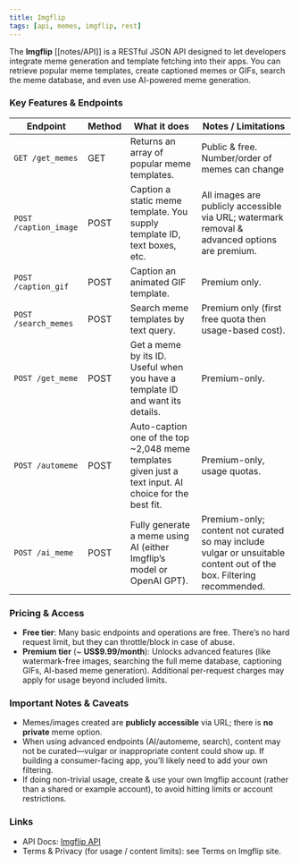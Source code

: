 ```yaml
---
title: Imgflip
tags: [api, memes, imgflip, rest]
---
```

The **Imgflip** [[notes/API]] is a RESTful JSON API designed to let developers integrate meme generation and template fetching into their apps. You can retrieve popular meme templates, create captioned memes or GIFs, search the meme database, and even use AI-powered meme generation.

### Key Features & Endpoints
| Endpoint              | Method | What it does                                                                                                           | Notes / Limitations                                                                                                                 |
| --------------------- | ------ | ---------------------------------------------------------------------------------------------------------------------- | ----------------------------------------------------------------------------------------------------------------------------------- |
| `GET /get_memes`      | GET    | Returns an array of popular meme templates.                                                              | Public & free. Number/order of memes can change                                                                    |
| `POST /caption_image` | POST   | Caption a static meme template. You supply template ID, text boxes, etc.                                | All images are publicly accessible via URL; watermark removal & advanced options are premium.                       |
| `POST /caption_gif`   | POST   | Caption an animated GIF template.                                                                       | Premium only.                                                                                                       |
| `POST /search_memes`  | POST   | Search meme templates by text query.                                                                  | Premium only (first free quota then usage-based cost).                                                               |
| `POST /get_meme`      | POST   | Get a meme by its ID. Useful when you have a template ID and want its details.                          | Premium-only.                                                                                                       |
| `POST /automeme`      | POST   | Auto-caption one of the top \~2,048 meme templates given just a text input. AI choice for the best fit. | Premium-only, usage quotas.                                                                                        |
| `POST /ai_meme`       | POST   | Fully generate a meme using AI (either Imgflip’s model or OpenAI GPT).                               | Premium-only; content not curated so may include vulgar or unsuitable content out of the box. Filtering recommended. |

### Pricing & Access
* **Free tier**: Many basic endpoints and operations are free. There’s no hard request limit, but they can throttle/block in case of abuse.
* **Premium tier** (\~ **US\$9.99/month**): Unlocks advanced features (like watermark-free images, searching the full meme database, captioning GIFs, AI-based meme generation). Additional per-request charges may apply for usage beyond included limits.

### Important Notes & Caveats
* Memes/images created are **publicly accessible** via URL; there is **no private** meme option.
* When using advanced endpoints (AI/automeme, search), content may not be curated—vulgar or inappropriate content could show up. If building a consumer-facing app, you’ll likely need to add your own filtering.
* If doing non-trivial usage, create & use your own Imgflip account (rather than a shared or example account), to avoid hitting limits or account restrictions.

### Links
* API Docs: [Imgflip API](https://imgflip.com/api)
* Terms & Privacy (for usage / content limits): see Terms on Imgflip site.

